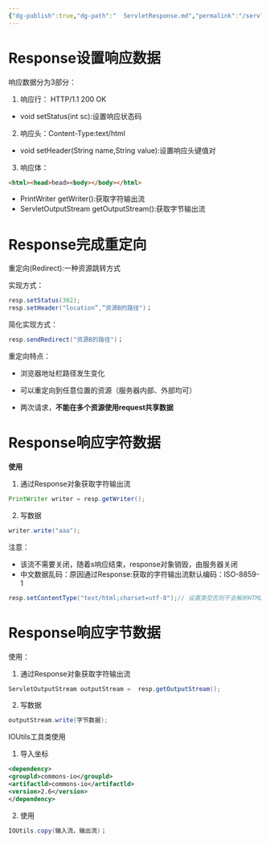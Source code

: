 ```yaml
---
{"dg-publish":true,"dg-path":"  ServletResponse.md","permalink":"/servlet-response/","tags":["CS/programming-languages/java/javaweb/web-server/servlet"],"created":"2022-08-13T20:48:49.157+08:00","updated":"2023-08-27T03:52:14.552+08:00"}
---
```



 # Response设置响应数据
 
响应数据分为3部分：
1. 响应行： HTTP/1.1 200 OK
- void setStatus(int sc):设置响应状态码
2. 响应头：Content-Type:text/html
- void setHeader(String name,String value):设置响应头键值对
3. 响应体：
```html
<html><head>head><body></body></html>
```
- PrintWriter getWriter():获取字符输出流
- ServletOutputStream getOutputStream():获取字节输出流

# Response完成重定向

重定向(Redirect):一种资源跳转方式
  
实现方式：

```java
resp.setStatus(302);
resp.setHeader("location”,“资源B的路径")；
``` 
简化实现方式：
```java
resp.sendRedirect("资源B的路径")；
``` 

重定向特点：

- 浏览器地址栏路径发生变化

- 可以重定向到任意位置的资源（服务器内部、外部均可）

- 两次请求，**不能在多个资源使用request共享数据**

# Response响应字符数据

**使用**

1. 通过Response对象获取字符输出流
```java
PrintWriter writer = resp.getWriter();
```
2. 写数据
```java
writer.write("aaa");
```  

注意：
- 该流不需要关闭，随着s响应结束，response对象销毁，由服务器关闭
- 中文数据乱码：原因通过Response:获取的字符输出流默认编码：ISO-8859-1
```java
resp.setContentType("text/html;charset=utf-8");// 设置类型否则不会解析HTML标签
```


# Response响应字节数据

使用：
1. 通过Response对象获取字符输出流
```java
ServletOutputStream outputStream =  resp.getOutputStream();
```
2. 写数据
```java
outputStream.write(字节数据);
```

IOUtils工具类使用

1. 导入坐标
```xml
<dependency>
<groupld>commons-io</groupld>
<artifactld>commons-io</artifactld>
<version>2.6</version>
</dependency>
```
2. 使用
```java
IOUtils.copy(输入流，输出流)；
```